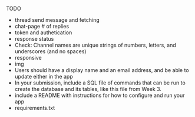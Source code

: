 TODO

- thread send message and fetching
- chat-page # of replies
- token and authetication
- response status
- Check: Channel names are unique strings of numbers, letters, and underscores (and no spaces)
- responsive
- img
- Users should have a display name and an email address, and be able to update either in the app
- In your submission, include a SQL file of commands that can be run to create the database and its tables, like this file
from Week 3.
- include a README with instructions for how to configure and run your app
- requirements.txt